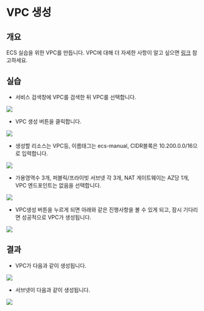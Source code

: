 # VPC 생성

## 개요

ECS 실습을 위한 VPC를 만듭니다. VPC에 대해 더 자세한 사항이 알고 싶으면 [링크](https://docs.aws.amazon.com/ko\_kr/vpc/latest/userguide/what-is-amazon-vpc.html) 참고하세요.

## 실습

* 서비스 검색창에 VPC를 검색한 뒤 VPC를 선택합니다.

![](<../.gitbook/assets/image (3) (1).png>)

* VPC 생성 버튼을 클릭합니다.

![](<../.gitbook/assets/image (21) (1).png>)

* 생성할 리소스는 VPC등, 이름태그는 ecs-manual, CIDR블록은 10.200.0.0/16으로 입력합니다.

![](<../.gitbook/assets/image (17).png>)

* 가용영역수 3개, 퍼블릭/프라이빗 서브넷 각 3개, NAT 게이트웨이는 AZ당 1개, VPC 엔드포인트는 없음을 선택합니다.

![](<../.gitbook/assets/image (32) (1).png>)

* VPC생성 버튼을 누르게 되면 아래와 같은 진행사항을 볼 수 있게 되고, 잠시 기다리면 성공적으로 VPC가 생성됩니다.

![](<../.gitbook/assets/image (25) (1).png>)

## 결과

* VPC가 다음과 같이 생성됩니다.

![](<../.gitbook/assets/image (15) (1).png>)

* 서브넷이 다음과 같이 생성됩니다.

![](<../.gitbook/assets/image (16) (1).png>)
